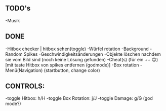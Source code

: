 ## TODO's
-Musik

## DONE
-Hitbox checker | hitbox sehen(toggle)
-Würfel rotation
-Background
-Random Spikes
-Geschwindigkeitsänderungen
-Objekte löschen nachdem sie vom Bild sind (noch keine Lösung gefunden)
-Cheat(s) (für ein ++ 🙃) [mit taste Hitbox von spikes entfernen (godmode)]
-Box rotation
-Menü(Navigation) (startbutton, change color)

## CONTROLS:
-toggle Hitbox: h/H
-toggle Box Rotation: j/J
-toggle Damage: g/G (god mode?)